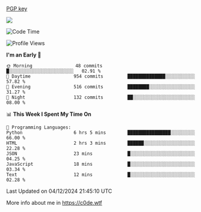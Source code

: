 [PGP key](https://c0de.wtf/urwq.asc)

<a href="https://wakatime.com"><img src="https://wakatime.com/share/@c0dezin/b7f18a7c-ab3a-40b8-8bc7-b1b7bf71f1d6.svg" /></a>

<!--START_SECTION:waka-->
![Code Time](http://img.shields.io/badge/Code%20Time-153%20hrs%2038%20mins-blue)

![Profile Views](http://img.shields.io/badge/Profile%20Views-0-blue)

**I'm an Early 🐤** 

```text
🌞 Morning                48 commits          █░░░░░░░░░░░░░░░░░░░░░░░░   02.91 % 
🌆 Daytime                954 commits         ██████████████░░░░░░░░░░░   57.82 % 
🌃 Evening                516 commits         ████████░░░░░░░░░░░░░░░░░   31.27 % 
🌙 Night                  132 commits         ██░░░░░░░░░░░░░░░░░░░░░░░   08.00 % 
```


📊 **This Week I Spent My Time On** 

```text
💬 Programming Languages: 
Python                   6 hrs 5 mins        ████████████████░░░░░░░░░   66.00 % 
HTML                     2 hrs 3 mins        ██████░░░░░░░░░░░░░░░░░░░   22.28 % 
JSON                     23 mins             █░░░░░░░░░░░░░░░░░░░░░░░░   04.25 % 
JavaScript               18 mins             █░░░░░░░░░░░░░░░░░░░░░░░░   03.34 % 
Text                     12 mins             █░░░░░░░░░░░░░░░░░░░░░░░░   02.28 % 
```


 Last Updated on 04/12/2024 21:45:10 UTC
<!--END_SECTION:waka-->

More info about me in https://c0de.wtf
